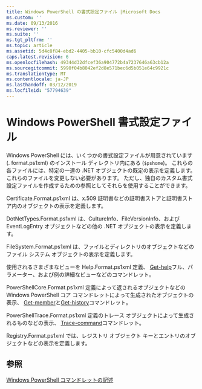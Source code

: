 ```yaml
---
title: Windows PowerShell の書式設定ファイル |Microsoft Docs
ms.custom: ''
ms.date: 09/13/2016
ms.reviewer: ''
ms.suite: ''
ms.tgt_pltfrm: ''
ms.topic: article
ms.assetid: 5d4c8f84-ebd2-4405-bb10-cfc5400d4ad6
caps.latest.revision: 6
ms.openlocfilehash: 49344d32dfcef36a904772b4a7237646a63cb12a
ms.sourcegitcommit: 5990f04b8042ef2d8e571bec6d5b051e64c9921c
ms.translationtype: MT
ms.contentlocale: ja-JP
ms.lasthandoff: 03/12/2019
ms.locfileid: "57794639"
---
```

# <a name="windows-powershell-formatting-files"></a>Windows PowerShell 書式設定ファイル

Windows PowerShell には、いくつかの書式設定ファイルが用意されています (. format.ps1xml) のインストール ディレクトリ内にある (`$pshome`)。 これらの各ファイルには、特定の一連の .NET オブジェクトの既定の表示を定義します。 これらのファイルを変更しない必要があります。 ただし、独自のカスタム書式設定ファイルを作成するための参照としてそれらを使用することができます。

Certificate.Format.ps1xml は、x.509 証明書などの証明書ストアと証明書ストア内のオブジェクトの表示を定義します。

DotNetTypes.Format.ps1xml は、CultureInfo、FileVersionInfo、および EventLogEntry オブジェクトなどの他の .NET オブジェクトの表示を定義します。

FileSystem.Format.ps1xml は、ファイルとディレクトリのオブジェクトなどのファイル システム オブジェクトの表示を定義します。

使用されるさまざまなビューを Help.Format.ps1xml 定義、 [Get-help](/powershell/module/Microsoft.PowerShell.Core/Get-Help)フル、パラメーター、および例の詳細なビューなどのコマンドレット。

PowerShellCore.Format.ps1xml 定義によって返されるオブジェクトなどの Windows PowerShell コア コマンドレットによって生成されたオブジェクトの表示、 [Get-member](/powershell/module/Microsoft.PowerShell.Utility/Get-Member)と[Get-history](/powershell/module/Microsoft.PowerShell.Core/Get-History)コマンドレット。

PowerShellTrace.Format.ps1xml 定義のトレース オブジェクトによって生成されるものなどの表示、 [Trace-command](/powershell/module/Microsoft.PowerShell.Utility/Trace-Command)コマンドレット。

Registry.Format.ps1xml では、レジストリ オブジェクト キーとエントリのオブジェクトなどの表示を定義します。

## <a name="see-also"></a>参照

[Windows PowerShell コマンドレットの記述](../cmdlet/writing-a-windows-powershell-cmdlet.md)
